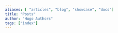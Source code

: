 ```yaml
---
aliases: [ "articles", "blog", "showcase", "docs"]
title: "Posts"
author: "Hugo Authors"
tags: ["index"]
---
```

